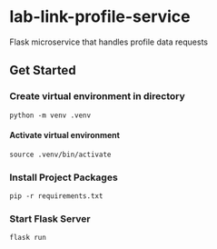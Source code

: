 # lab-link-profile-service
Flask microservice that handles profile data requests

## Get Started

### Create virtual environment in directory
```python -m venv .venv```

#### Activate virtual environment
```source .venv/bin/activate```

### Install Project Packages
```pip -r requirements.txt```

### Start Flask Server
```flask run```